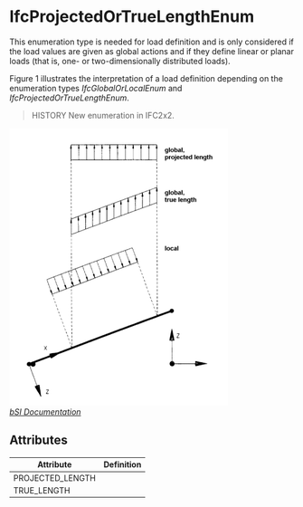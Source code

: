 IfcProjectedOrTrueLengthEnum
============================
This enumeration type is needed for load definition and is only considered if
the load values are given as global actions and if they define linear or
planar loads (that is, one- or two-dimensionally distributed loads).  
  
Figure 1 illustrates the interpretation of a load definition depending on the
enumeration types _IfcGlobalOrLocalEnum_ and _IfcProjectedOrTrueLengthEnum_.  
  
> HISTORY  New enumeration in IFC2x2.  
  
!["projected or true length"](../figures/ifcprojectedortruelengthenum-fig1.gif
"Figure 1 -- Projected or true length")  
[ _bSI
Documentation_](https://standards.buildingsmart.org/IFC/DEV/IFC4_2/FINAL/HTML/schema/ifcstructuralanalysisdomain/lexical/ifcprojectedortruelengthenum.htm)


Attributes
----------
| Attribute        | Definition   |
|------------------|--------------|
| PROJECTED_LENGTH |              |
| TRUE_LENGTH      |              |
